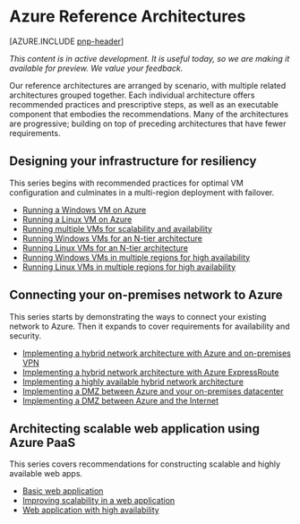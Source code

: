 
<properties
   pageTitle="Azure Guidance | patterns & practices | Microsoft Azure"
   description="Azure Reference Architectures"
   services=""
   documentationCenter="na"
   authors="bennage"
   manager="marksou"
   editor=""
   tags=""/>

<tags
   ms.service="guidance"
   ms.devlang="na"
   ms.topic="article"
   ms.tgt_pltfrm="na"
   ms.workload="na"
   ms.date="10/11/2016"
   ms.author="christb"/>

# Azure Reference Architectures

[AZURE.INCLUDE [pnp-header](../../includes/guidance-pnp-header-include.md)]

_This content is in active development. It is useful today, so we are making it available for preview. We value your feedback._

Our reference architectures are arranged by scenario, with multiple related architectures grouped together.
Each individual architecture offers recommended practices and prescriptive steps, as well as an executable component that embodies the recommendations.
Many of the architectures are progressive; building on top of preceding architectures that have fewer requirements.

## Designing your infrastructure for resiliency

This series begins with recommended practices for optimal VM configuration and culminates in a multi-region deployment with failover.

- [Running a Windows VM on Azure](guidance-compute-single-vm.md)
- [Running a Linux VM on Azure](guidance-compute-single-vm-linux.md)
- [Running multiple VMs for scalability and availability](guidance-compute-multi-vm.md)
- [Running Windows VMs for an N-tier architecture](guidance-compute-n-tier-vm.md)
- [Running Linux VMs for an N-tier architecture](guidance-compute-n-tier-vm-linux.md)
- [Running Windows VMs in multiple regions for high availability](guidance-compute-multiple-datacenters.md)
- [Running Linux VMs in multiple regions for high availability](guidance-compute-multiple-datacenters-linux.md)

## Connecting your on-premises network to Azure

This series starts by demonstrating the ways to connect your existing network to Azure. Then it expands to cover requirements for availability and security.

- [Implementing a hybrid network architecture with Azure and on-premises VPN](guidance-hybrid-network-vpn.md)
- [Implementing a hybrid network architecture with Azure ExpressRoute](guidance-hybrid-network-expressroute.md)
- [Implementing a highly available hybrid network architecture](guidance-hybrid-network-expressroute-vpn-failover.md)
- [Implementing a DMZ between Azure and your on-premises datacenter](guidance-iaas-ra-secure-vnet-hybrid.md)
- [Implementing a DMZ between Azure and the Internet](guidance-iaas-ra-secure-vnet-dmz.md)

## Architecting scalable web application using Azure PaaS

This series covers recommendations for constructing scalable and highly available web apps. 

- [Basic web application](guidance-web-apps-basic.md)
- [Improving scalability in a web application](guidance-web-apps-scalability.md)
- [Web application with high availability](guidance-web-apps-multi-region.md)
